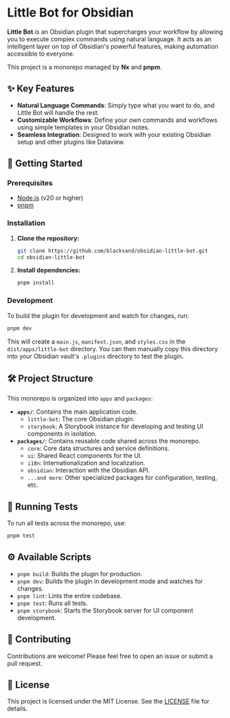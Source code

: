 # Little Bot for Obsidian

**Little Bot** is an Obsidian plugin that supercharges your workflow by allowing you to execute complex commands using natural language. It acts as an intelligent layer on top of Obsidian's powerful features, making automation accessible to everyone.

This project is a monorepo managed by **Nx** and **pnpm**.

## ✨ Key Features

- **Natural Language Commands**: Simply type what you want to do, and Little Bot will handle the rest.
- **Customizable Workflows**: Define your own commands and workflows using simple templates in your Obsidian notes.
- **Seamless Integration**: Designed to work with your existing Obsidian setup and other plugins like Dataview.

## 🚀 Getting Started

### Prerequisites

- [Node.js](https://nodejs.org/) (v20 or higher)
- [pnpm](https://pnpm.io/)

### Installation

1. **Clone the repository:**

   ```bash
   git clone https://github.com/blacksand/obsidian-little-bot.git
   cd obsidian-little-bot
   ```

2. **Install dependencies:**
   ```bash
   pnpm install
   ```

### Development

To build the plugin for development and watch for changes, run:

```bash
pnpm dev
```

This will create a `main.js`, `manifest.json`, and `styles.css` in the `dist/apps/little-bot` directory. You can then manually copy this directory into your Obsidian vault's `.plugins` directory to test the plugin.

## 🛠️ Project Structure

This monorepo is organized into `apps` and `packages`:

- **`apps/`**: Contains the main application code.
  - `little-bot`: The core Obsidian plugin.
  - `storybook`: A Storybook instance for developing and testing UI components in isolation.
- **`packages/`**: Contains reusable code shared across the monorepo.
  - `core`: Core data structures and service definitions.
  - `ui`: Shared React components for the UI.
  - `i18n`: Internationalization and localization.
  - `obsidian`: Interaction with the Obsidian API.
  - `...and more`: Other specialized packages for configuration, testing, etc.

## 🧪 Running Tests

To run all tests across the monorepo, use:

```bash
pnpm test
```

## ⚙️ Available Scripts

- `pnpm build`: Builds the plugin for production.
- `pnpm dev`: Builds the plugin in development mode and watches for changes.
- `pnpm lint`: Lints the entire codebase.
- `pnpm test`: Runs all tests.
- `pnpm storybook`: Starts the Storybook server for UI component development.

## 🤝 Contributing

Contributions are welcome! Please feel free to open an issue or submit a pull request.

## 📄 License

This project is licensed under the MIT License. See the [LICENSE](LICENSE) file for details.
